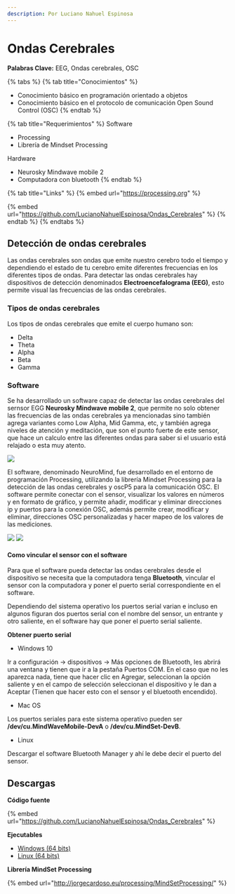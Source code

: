 ```yaml
---
description: Por Luciano Nahuel Espinosa
---
```


# Ondas Cerebrales

**Palabras Clave:** EEG, Ondas cerebrales, OSC

{% tabs %}
{% tab title="Conocimientos" %}
* Conocimiento básico en programación orientado a objetos
* Conocimiento básico en el protocolo de comunicación Open Sound Control (OSC)
{% endtab %}

{% tab title="Requerimientos" %}
Software

* Processing
* Librería de Mindset Processing

Hardware

* Neurosky Mindwave mobile 2
* Computadora con bluetooth
{% endtab %}

{% tab title="Links" %}
{% embed url="https://processing.org" %}

{% embed url="https://github.com/LucianoNahuelEspinosa/Ondas_Cerebrales" %}
{% endtab %}
{% endtabs %}

## Detección de ondas cerebrales

Las ondas cerebrales son ondas que emite nuestro cerebro todo el tiempo y dependiendo el estado de tu cerebro emite diferentes frecuencias en los diferentes tipos de ondas. Para detectar las ondas cerebrales hay dispositivos de detección denominados **Electroencefalograma (EEG)**, esto permite visual las frecuencias de las ondas cerebrales.

### Tipos de ondas cerebrales

Los tipos de ondas cerebrales que emite el cuerpo humano son:

* Delta
* Theta
* Alpha
* Beta
* Gamma

### Software

Se ha desarrollado un software capaz de detectar las ondas cerebrales del sernsor EGG **Neurosky Mindwave mobile 2**, que permite no solo obtener las frecuencias de las ondas cerebrales ya mencionadas sino también agrega variantes como Low Alpha, Mid Gamma, etc, y también agrega niveles de atención y meditación, que son el punto fuerte de este sensor, que hace un calculo entre las diferentes ondas para saber si el usuario está relajado o esta muy atento.

![](https://drive.google.com/file/d/1pIO8gef3PQl\_lofThJWPKY\_6T\_ulXuz3/view?usp=sharing)

El software, denominado NeuroMind, fue desarrollado en el entorno de programación Processing, utilizando la librería Mindset Processing para la detección de las ondas cerebrales y oscP5 para la comunicación OSC. El software permite conectar con el sensor, visualizar los valores en números y en formato de gráfico, y permite añadir, modificar y eliminar direcciones ip y puertos para la conexión OSC, además permite crear, modificar y eliminar, direcciones OSC personalizadas y hacer mapeo de los valores de las mediciones.

![](https://drive.google.com/file/d/1TJlmovr1AtZJ62vnLF79bLU9e0W8QHi1/view?usp=sharing) ![](https://drive.google.com/file/d/17Wxkwz3\_FyODS99nkbt\_KH--ROvdnMUn/view?usp=sharing)

#### Como vincular el sensor con el software

Para que el software pueda detectar las ondas cerebrales desde el dispositivo se necesita que la computadora tenga **Bluetooth**, vincular el sensor con la computadora y poner el puerto serial correspondiente en el software.

Dependiendo del sistema operativo los puertos serial varian e incluso en algunos figuran dos puertos serial con el nombre del sensor, un entrante y otro saliente, en el software hay que poner el puerto serial saliente.

**Obtener puerto serial**

* Windows 10

Ir a configuración -> dispositivos -> Más opciones de Bluetooth, les abrirá una ventana y tienen que ir a la pestaña Puertos COM. En el caso que no les aparezca nada, tiene que hacer clic en Agregar, seleccionan la opción saliente y en el campo de selección seleccionan el dispositivo y le dan a Aceptar (Tienen que hacer esto con el sensor y el bluetooth encendido).

* Mac OS

Los puertos seriales para este sistema operativo pueden ser **/dev/cu.MindWaveMobile-DevA** o **/dev/cu.MindSet-DevB**.

* Linux

Descargar el software Bluetooth Manager y ahí le debe decir el puerto del sensor.

## Descargas

**Código fuente**

{% embed url="https://github.com/LucianoNahuelEspinosa/Ondas_Cerebrales" %}

**Ejecutables**

* [Windows (64 bits)](https://drive.google.com/file/d/1pPv6eD7bbp1vdy8kbWvpjCb2NTqlRt6b/view?usp=sharing)
* [Linux (64 bits)](https://drive.google.com/file/d/1y24tR63k4sxq19a0M5-Rr5Z-PMzquRmT/view?usp=sharing)

**Librería MindSet Processing**

{% embed url="http://jorgecardoso.eu/processing/MindSetProcessing/" %}
